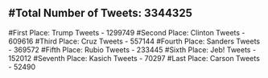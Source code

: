 #Total Number of Tweets: 3344325 
---
#First Place: Trump Tweets - 1299749
#Second Place: Clinton Tweets - 609616
#Third Place: Cruz Tweets - 557144
#Fourth Place: Sanders Tweets - 369572
#Fifth Place: Rubio Tweets - 233445
#Sixth Place: Jeb! Tweets - 152012
#Seventh Place: Kasich Tweets - 70297
#Last Place: Carson Tweets - 52490
